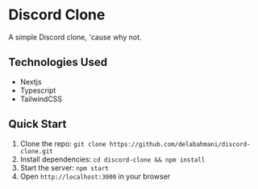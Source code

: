 # Discord Clone

A simple Discord clone, 'cause why not.

## Technologies Used
- Nextjs
- Typescript
- TailwindCSS

## Quick Start

1. Clone the repo: `git clone https://github.com/delabahmani/discord-clone.git`
2. Install dependencies: `cd discord-clone && npm install`
3. Start the server: `npm start`
4. Open `http://localhost:3000` in your browser
